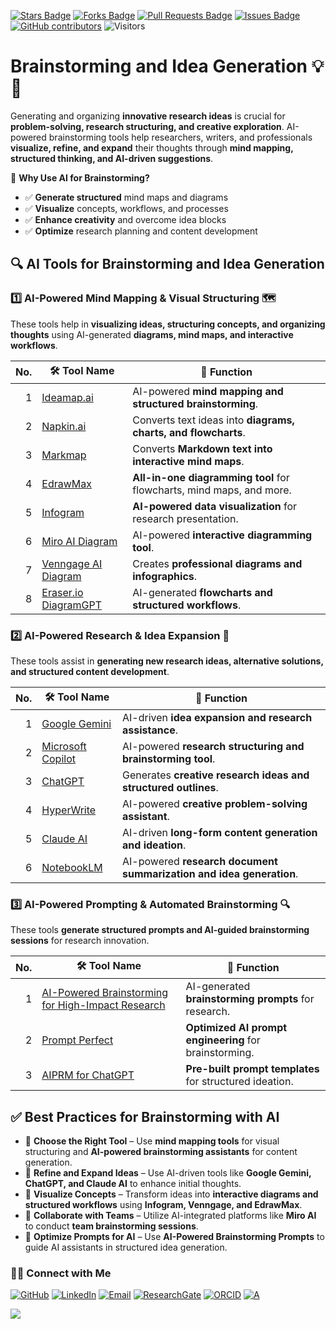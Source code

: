 <a href="https://github.com/drshahizan/short-course/stargazers"><img src="https://img.shields.io/github/stars/drshahizan/short-course" alt="Stars Badge"/></a>
<a href="https://github.com/drshahizan/short-course/network/members"><img src="https://img.shields.io/github/forks/drshahizan/short-course" alt="Forks Badge"/></a>
<a href="https://github.com/drshahizan/short-course/pulls"><img src="https://img.shields.io/github/issues-pr/drshahizan/short-course" alt="Pull Requests Badge"/></a>
<a href="https://github.com/drshahizan/short-course"><img src="https://img.shields.io/github/issues/drshahizan/short-course" alt="Issues Badge"/></a>
<a href="https://github.com/drshahizan/short-course/graphs/contributors"><img alt="GitHub contributors" src="https://img.shields.io/github/contributors/drshahizan/short-course?color=2b9348"></a>
![Visitors](https://api.visitorbadge.io/api/visitors?path=https%3A%2F%2Fgithub.com%2Fdrshahizan%2Fshort-course&labelColor=%23d9e3f0&countColor=%23697689&style=flat)

# Brainstorming and Idea Generation 💡🧠  

Generating and organizing **innovative research ideas** is crucial for **problem-solving, research structuring, and creative exploration**. AI-powered brainstorming tools help researchers, writers, and professionals **visualize, refine, and expand** their thoughts through **mind mapping, structured thinking, and AI-driven suggestions**.  

📌 **Why Use AI for Brainstorming?**  
- ✅ **Generate structured** mind maps and diagrams  
- ✅ **Visualize** concepts, workflows, and processes  
- ✅ **Enhance creativity** and overcome idea blocks  
- ✅ **Optimize** research planning and content development  

## 🔍 AI Tools for Brainstorming and Idea Generation  

### 1️⃣ AI-Powered Mind Mapping & Visual Structuring 🗺️  
These tools help in **visualizing ideas, structuring concepts, and organizing thoughts** using AI-generated **diagrams, mind maps, and interactive workflows**.

| No. | 🛠 **Tool Name** | 📖 **Function** | 
| ---: | ---------------- | ------------------ | 
| 1 | [Ideamap.ai](ideamap.md) | AI-powered **mind mapping and structured brainstorming**. | 
| 2 | [Napkin.ai](napkin.md) | Converts text ideas into **diagrams, charts, and flowcharts**. | 
| 3 | [Markmap](markmap.md) | Converts **Markdown text into interactive mind maps**. | 
| 4 | [EdrawMax](edrawmax.md) | **All-in-one diagramming tool** for flowcharts, mind maps, and more. | 
| 5 | [Infogram](https://infogram.com/) | **AI-powered data visualization** for research presentation. | 
| 6 | [Miro AI Diagram](https://miro.com/ai/diagram-ai/) | AI-powered **interactive diagramming tool**. | 
| 7 | [Venngage AI Diagram](https://venngage.com/ai-tools/diagram-generator) | Creates **professional diagrams and infographics**. | 
| 8 | [Eraser.io DiagramGPT](https://www.eraser.io/diagramgpt) | AI-generated **flowcharts and structured workflows**. | 


### **2️⃣ AI-Powered Research & Idea Expansion** 🧠  
These tools assist in **generating new research ideas, alternative solutions, and structured content development**.

| No. | 🛠 **Tool Name** | 📖 **Function** | 
| ---: | ---------------- | ------------------ | 
| 1 | [Google Gemini](gemini.md) | AI-driven **idea expansion and research assistance**. | 
| 2 | [Microsoft Copilot](copilot.md) | AI-powered **research structuring and brainstorming tool**. | 
| 3 | [ChatGPT](chatgpt.md) | Generates **creative research ideas and structured outlines**. | 
| 4 | [HyperWrite](hyperwrite.md) | AI-powered **creative problem-solving assistant**. | 
| 5 | [Claude AI](https://claude.ai/) | AI-driven **long-form content generation and ideation**. | 
| 6 | [NotebookLM](https://notebooklm.google.com/) | AI-powered **research document summarization and idea generation**. | 


### **3️⃣ AI-Powered Prompting & Automated Brainstorming** 🔍  
These tools **generate structured prompts and AI-guided brainstorming sessions** for research innovation.

| No. | 🛠 **Tool Name** | 📖 **Function** | 
| ---: | ---------------- | ------------------ | 
| 1 | [AI-Powered Brainstorming for High-Impact Research](prompt.md) | AI-generated **brainstorming prompts** for research. | 
| 2 | [Prompt Perfect](https://www.promptperfect.ai/) | **Optimized AI prompt engineering** for brainstorming. | 
| 3 | [AIPRM for ChatGPT](https://www.aiprm.com/) | **Pre-built prompt templates** for structured ideation. | 

## ✅ Best Practices for Brainstorming with AI  
- 📌 **Choose the Right Tool** – Use **mind mapping tools** for visual structuring and **AI-powered brainstorming assistants** for content generation.  
- 📌 **Refine and Expand Ideas** – Use AI-driven tools like **Google Gemini, ChatGPT, and Claude AI** to enhance initial thoughts.  
- 📌 **Visualize Concepts** – Transform ideas into **interactive diagrams and structured workflows** using **Infogram, Venngage, and EdrawMax**.  
- 📌 **Collaborate with Teams** – Utilize AI-integrated platforms like **Miro AI** to conduct **team brainstorming sessions**.  
- 📌 **Optimize Prompts for AI** – Use **AI-Powered Brainstorming Prompts** to guide AI assistants in structured idea generation.
  
### 🙌🏻 Connect with Me
<p align="left">
    <a href="https://github.com/drshahizan" target="_blank"><img alt="GitHub" src="https://img.shields.io/badge/-@drshahizan-181717?style=flat-square&logo=GitHub&logoColor=white"></a>
    <a href="https://www.linkedin.com/in/drshahizan" target="_blank"><img alt="LinkedIn" src="https://img.shields.io/badge/-drshahizan-blue?style=flat-square&logo=Linkedin&logoColor=white&link=https://www.linkedin.com/in/drshahizan/"></a>
    <a href="mailto:shahizan@utm.my" target="_blank"><img alt="Email" src="https://img.shields.io/badge/-shahizan@utm.my-c14438?style=flat-square&logo=Gmail&logoColor=white&link=mailto:shahizan@utm.my.com"></a>
    <a href="https://www.researchgate.net/profile/Mohd-Othman-28" target="_blank"><img alt="ResearchGate" src="https://img.shields.io/badge/-ResearchGate-00CCBB?style=flat-square&logo=ResearchGate&logoColor=white"></a>
    <a href="https://orcid.org/0000-0003-4261-1873" target="_blank"><img alt="ORCID" src="https://img.shields.io/badge/-ORCID-A6CE39?style=flat-square&logo=ORCID&logoColor=white"></a> 
 <a href="https://visitorbadge.io/status?path=https%3A%2F%2Fgithub.com%2Fdrshahizan" target="_blank"><img alt="A" src="https://api.visitorbadge.io/api/visitors?path=https%3A%2F%2Fgithub.com%2Fdrshahizan&labelColor=%23697689&countColor=%23555555&style=plastic"></a>
 
![](https://hit.yhype.me/github/profile?user_id=81284918)
</p>
